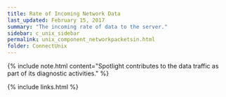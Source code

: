 ```yaml
---
title: ﻿Rate of Incoming Network Data
last_updated: February 15, 2017
summary: "The incoming rate of data to the server."
sidebar: c_unix_sidebar
permalink: unix_component_networkpacketsin.html
folder: ConnectUnix
---
```


{% include note.html content="Spotlight contributes to the data traffic as part of its diagnostic activities." %}

{% include links.html %}
